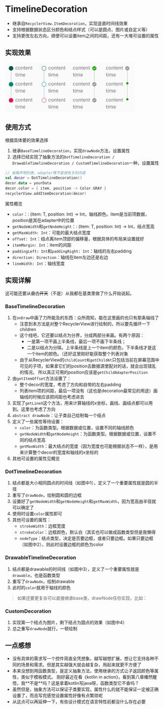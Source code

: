 # TimelineDecoration

* 继承自`RecyclerView.ItemDecoration`，实现竖直时间线效果
* 支持根据数据状态区分颜色和结点样式（可以是圆点、图片或自定义等）
* 支持更改左右方向，顺便可以设置item之间的间距，还有一大堆可设置的属性

## 实现效果
![demo](demo.png)

## 使用方式
根据具体要的效果选择
1. 继承`BaseTimelineDecoration`，实现`drawNode`方法，设置属性
1. 选择已经实现了抽象方法的`DotTimelineDecoration / DrawableTimelineDecoration / CustomTimelineDecoration`一种，设置属性 
  
```kotlin
// 省略声明列表、adapter等不是很有关的内容
val decor = DotTimelineDecoration()
decor.data = yourData
decor.color = { item, position -> Color.GRAY }
recyclerView.addItemDecoration(decor)
```

属性概览
* `color`：: (item: T, position: Int) -> Int，轴线颜色。item是当前项数据，position是其在adapter中的位置
* `getNodeWidth`和`getNodeHeight`：: (item: T, position: Int) -> Int，结点宽高
* `getMaxWidth: Int`：可能的最大结点宽度
* `offset: Int`：结点离item顶部的偏移量，根据具体的布局来设置就好
* `itemMargin: Int`：item的间距
* `paddingLeft: Int`和`paddingRight: Int`：轴线的左右padding
* `direction: Direction`：轴线在item左边还是右边
* `lineWidth: Int`：轴线宽度

## 实现详解
这可能还要从~~盘古开天~~（不是）从我都在基类里做了什么开始说起。

### BaseTimelineDecoration
1. 在`onDraw`中画了力所能及的东西：众所周知，能在这里画的也只有那条轴线了
    * 注意到本方法是对整个RecyclerView进行绘制的，所以要先循环一下children
    * 这个线吧，它还要以结点为分界，分成两部分来画。有两个原因：
        * 一是第一项不画上半条线，最后一项不画下半条线；
        * 二是以结点为分隔，上半条线是上一个item的颜色，下半条线才是这一个item的颜色。（还好这里刚好能获取整个列表对象
    * 由于从RecyclerView的`childCount和getChildAt`只包括当前在屏幕范围中可见的子项，如果拿它们的position去数据源里配对的话，就会出现错乱的情况。
    所以真正可用的position应该是`getChildAdapterPosition`
1. 由`getItemOffset`方法设置了：
    * 整个decor的宽度，考虑了方向和自带的左右padding
    * 列表item项的间距，最后一项没有（这也是decoration最常见的用途）画轴线的时候应该把间距也考虑进去
1. 实现了`getLineX`这个方法，用来计算轴线的x坐标，画线、画结点都可以用到。这里也考虑了方向
1. `abstract drawNode`：让子类自己绘制每一个结点
1. 定义了一些属性等待设置：
    * `color`：为函数类型。根据数据或位置，设置不同的轴线颜色
    * `getNodeWidth`和`getNodeHeight`：为函数类型。根据数据或位置，设置不同的结点宽高
    * `getMaxWidth`：最大结点的宽度（因为宽度也可能根据状态不一样），是用来计算整个decor的宽度和轴线的x坐标的
1. 其他可设置的属性见概览

### DotTimelineDecoration
1. 结点都是大小相同圆点的时间线（如图中1），定义了一个重要属性就是圆的半径
1. 重写了`drawNode`，绘制圆和圆的边框
1. 设置好了`getNodeWidth`和`getNodeHeight`和`getMaxWidth`，因为宽高由半径就可以确定了
1. 使用时设置`color`属性即可
1. 其他可设置的属性：
    * `strokeWidth`：边框宽度
    * `strokeColor`：边框颜色，默认白（其实也可以做成函数类型但是我懒得
    * `nodeType`：结点类型，决定是否要边框，或者只要边框。如果只要边框（如图中2），则此时设置边框的颜色为color

### DrawableTimelineDecoration
1. 结点都是drawable的时间线（如图中3），定义了一个重要属性就是`drawable`，也是函数类型
1. 重写了`drawNode`，绘制drawable
1. 此时的`color`就用于轴线的颜色

> 如果还要更复杂可以直接继承base类，drawNode任你实现，比如：
### CustomDecoration
1. 实现第一个结点为图片，剩下结点为圆点的效果（如图中4）
1. 总之重写`drawNode`就行，一顿绘制

## 一点感想
* 没有具体的需求写一个控件简直全凭想象。越写越想扩展，想让它支持各种不同的场景和需求。但是其实越强大就会越复杂，用起来就更不方便了
* 本来没想到用函数类型，是定义抽象方法，使用继承的方式让子返回颜色等属性，类似于模板模式。
刚好最近在看《kotlin in action》，看到第八章幡然醒悟，我\*\*不是\*\*吗？这是拿着kotlin写java呀，函数类型它不香吗？
* 虽然但是，抽象方法可以保证子类要实现，属性什么的就不能保证一定被正确设置了，而且写完感觉设置属性好像有点繁琐呢
* 从这点可以再延伸一下，有些设计模式在语言特性前都没什么存在必要